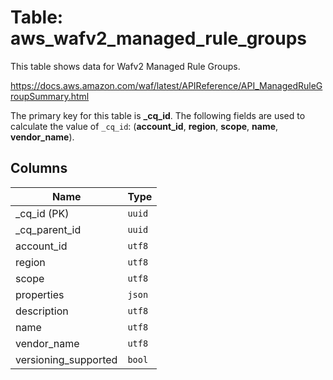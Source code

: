 # Table: aws_wafv2_managed_rule_groups

This table shows data for Wafv2 Managed Rule Groups.

https://docs.aws.amazon.com/waf/latest/APIReference/API_ManagedRuleGroupSummary.html

The primary key for this table is **_cq_id**.
The following fields are used to calculate the value of `_cq_id`: (**account_id**, **region**, **scope**, **name**, **vendor_name**).

## Columns

| Name          | Type          |
| ------------- | ------------- |
|_cq_id (PK)|`uuid`|
|_cq_parent_id|`uuid`|
|account_id|`utf8`|
|region|`utf8`|
|scope|`utf8`|
|properties|`json`|
|description|`utf8`|
|name|`utf8`|
|vendor_name|`utf8`|
|versioning_supported|`bool`|